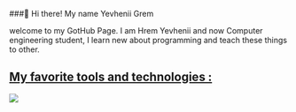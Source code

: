 ###👋 Hi there!  My name Yevhenii Grem
<p> welcome to my GotHub Page. I am Hrem Yevhenii and now Computer engineering student, I learn new about programming and teach these things to other.</p>
<p align="center">
  <a href="https://skillicons.dev">
    <h2> My favorite tools and technologies :</h2>
    <img src="https://skillicons.dev/icons?i=,html,css,js,ts,nodejs,redux,react,webpack,git,docker,github,webpack,nextjs" />
  </a>
</p>

<!--
**ZhekaGrem/ZhekaGrem** is a ✨ _special_ ✨ repository because its `README.md` (this file) appears on your GitHub profile.

Here are some ideas to get you started:

- 🔭 I’m currently working on ...
- 🌱 I’m currently learning ...
- 👯 I’m looking to collaborate on ...
- 🤔 I’m looking for help with ...
- 💬 Ask me about ...
- 📫 How to reach me: ...
- 😄 Pronouns: ...
- ⚡ Fun fact: ...
-->
